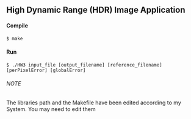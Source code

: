 ## High Dynamic Range (HDR) Image Application

#### Compile

	$ make

#### Run

	$ ./HW3 input_file [output_filename] [reference_filename] [perPixelError] [globalError]

###### NOTE

The libraries path and the Makefile have been edited according to my System. You may need to edit them
